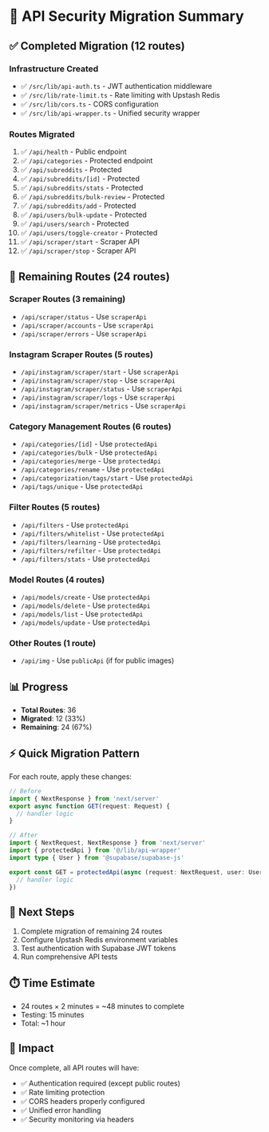 # 🔐 API Security Migration Summary

## ✅ Completed Migration (12 routes)

### Infrastructure Created
- ✅ `/src/lib/api-auth.ts` - JWT authentication middleware
- ✅ `/src/lib/rate-limit.ts` - Rate limiting with Upstash Redis
- ✅ `/src/lib/cors.ts` - CORS configuration
- ✅ `/src/lib/api-wrapper.ts` - Unified security wrapper

### Routes Migrated
1. ✅ `/api/health` - Public endpoint
2. ✅ `/api/categories` - Protected endpoint
3. ✅ `/api/subreddits` - Protected
4. ✅ `/api/subreddits/[id]` - Protected
5. ✅ `/api/subreddits/stats` - Protected
6. ✅ `/api/subreddits/bulk-review` - Protected
7. ✅ `/api/subreddits/add` - Protected
8. ✅ `/api/users/bulk-update` - Protected
9. ✅ `/api/users/search` - Protected
10. ✅ `/api/users/toggle-creator` - Protected
11. ✅ `/api/scraper/start` - Scraper API
12. ✅ `/api/scraper/stop` - Scraper API

## 🚧 Remaining Routes (24 routes)

### Scraper Routes (3 remaining)
- `/api/scraper/status` - Use `scraperApi`
- `/api/scraper/accounts` - Use `scraperApi`
- `/api/scraper/errors` - Use `scraperApi`

### Instagram Scraper Routes (5 routes)
- `/api/instagram/scraper/start` - Use `scraperApi`
- `/api/instagram/scraper/stop` - Use `scraperApi`
- `/api/instagram/scraper/status` - Use `scraperApi`
- `/api/instagram/scraper/logs` - Use `scraperApi`
- `/api/instagram/scraper/metrics` - Use `scraperApi`

### Category Management Routes (6 routes)
- `/api/categories/[id]` - Use `protectedApi`
- `/api/categories/bulk` - Use `protectedApi`
- `/api/categories/merge` - Use `protectedApi`
- `/api/categories/rename` - Use `protectedApi`
- `/api/categorization/tags/start` - Use `protectedApi`
- `/api/tags/unique` - Use `protectedApi`

### Filter Routes (5 routes)
- `/api/filters` - Use `protectedApi`
- `/api/filters/whitelist` - Use `protectedApi`
- `/api/filters/learning` - Use `protectedApi`
- `/api/filters/refilter` - Use `protectedApi`
- `/api/filters/stats` - Use `protectedApi`

### Model Routes (4 routes)
- `/api/models/create` - Use `protectedApi`
- `/api/models/delete` - Use `protectedApi`
- `/api/models/list` - Use `protectedApi`
- `/api/models/update` - Use `protectedApi`

### Other Routes (1 route)
- `/api/img` - Use `publicApi` (if for public images)

## 📊 Progress
- **Total Routes**: 36
- **Migrated**: 12 (33%)
- **Remaining**: 24 (67%)

## ⚡ Quick Migration Pattern

For each route, apply these changes:

```typescript
// Before
import { NextResponse } from 'next/server'
export async function GET(request: Request) {
  // handler logic
}

// After
import { NextRequest, NextResponse } from 'next/server'
import { protectedApi } from '@/lib/api-wrapper'
import type { User } from '@supabase/supabase-js'

export const GET = protectedApi(async (request: NextRequest, user: User) => {
  // handler logic
})
```

## 🎯 Next Steps
1. Complete migration of remaining 24 routes
2. Configure Upstash Redis environment variables
3. Test authentication with Supabase JWT tokens
4. Run comprehensive API tests

## ⏱️ Time Estimate
- 24 routes × 2 minutes = ~48 minutes to complete
- Testing: 15 minutes
- Total: ~1 hour

## 🚀 Impact
Once complete, all API routes will have:
- ✅ Authentication required (except public routes)
- ✅ Rate limiting protection
- ✅ CORS headers properly configured
- ✅ Unified error handling
- ✅ Security monitoring via headers